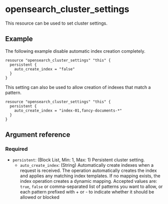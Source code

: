 # opensearch_cluster_settings

This resource can be used to set cluster settings.

## Example

The following example disable automatic index creation completely.
```hcl
resource "opensearch_cluster_settings" "this" {
  persistent {
    auto_create_index = "false"
  }
}
```

This setting can also be used to allow creation of indexes that match a pattern.
```hcl
resource "opensearch_cluster_settings" "this" {
  persistent {
    auto_create_index = "index-01,fancy-documents-*"
  }
}
```
## Argument reference

### Required
- `persistent`: (Block List, Min: 1, Max: 1) Persistent cluster setting.
  - `auto_create_index`: (String) Automatically create indexes when a request is received.
  The operation automatically creates the index and applies any matching index templates.
  If no mapping exists, the index operation creates a dynamic mapping.
  Accepted values are: `true`, `false` or comma-separated list of patterns you want to allow,
  or each pattern prefixed with + or - to indicate whether it should be allowed or blocked
